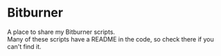 # Bitburner
A place to share my Bitburner scripts.  
Many of these scripts have a README in the code, so check there if you can't find it.
